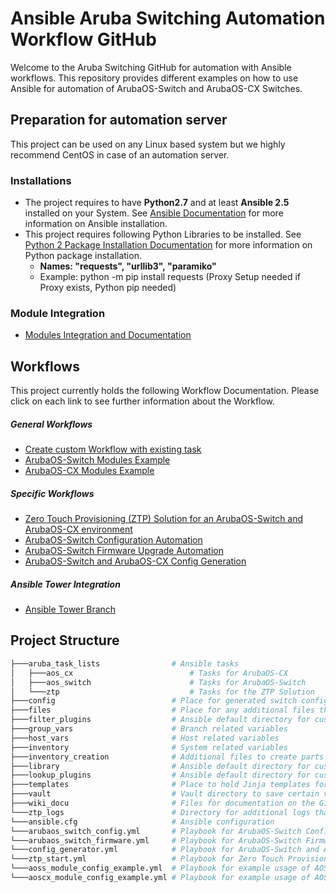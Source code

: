 # Ansible Aruba Switching Automation Workflow GitHub 
Welcome to the Aruba Switching GitHub for automation with Ansible workflows.
This repository provides different examples on how to use Ansible for automation of ArubaOS-Switch and ArubaOS-CX Switches. 

## Preparation for automation server
This project can be used on any Linux based system but we highly recommend CentOS in case of an automation server. 

### Installations
* The project requires to have **Python2.7** and at least **Ansible 2.5** installed on your System. See [Ansible Documentation](https://docs.ansible.com/ansible/latest/installation_guide/intro_installation.html) for more information on Ansible installation.
* This project requires following Python Libraries to be installed. See  [Python 2 Package Installation Documentation](https://docs.python.org/2/installing/index.html) for more information on Python package installation. 
    * **Names: "requests", "urllib3", "paramiko"**
    * Example: python -m pip install requests (Proxy Setup needed if Proxy exists, Python pip needed)

### Module Integration
* [Modules Integration and Documentation]()

    
## Workflows
This project currently holds the following Workflow Documentation. Please click on each link to see further information about the Workflow.


##### General Workflows
* [Create custom Workflow with existing task]()
* [ArubaOS-Switch Modules Example]()
* [ArubaOS-CX Modules Example]()


##### Specific Workflows
* [Zero Touch Provisioning (ZTP) Solution for an ArubaOS-Switch and ArubaOS-CX environment]() 
* [ArubaOS-Switch Configuration Automation]()
* [ArubaOS-Switch Firmware Upgrade Automation]()
* [ArubaOS-Switch and ArubaOS-CX Config Generation]()

##### Ansible Tower Integration
* [Ansible Tower Branch]()


## Project Structure
```bash
├───aruba_task_lists                # Ansible tasks
│   ├───aos_cx                          # Tasks for ArubaOS-CX
│   ├───aos_switch                      # Tasks for ArubaOS-Switch
│   └───ztp                             # Tasks for the ZTP Solution
├───config                          # Place for generated switch configs
├───files                           # Place for any additional files that are used in tasks
├───filter_plugins                  # Ansible default directory for custom filter plugins
├───group_vars                      # Branch related variables 
├───host_vars                       # Host related variables
├───inventory                       # System related variables
├───inventory_creation              # Additional files to create parts of the inventory
├───library                         # Ansible default directory for custom modules
├───lookup_plugins                  # Ansible default directory for custom lookup plugins
├───templates                       # Place to hold Jinja templates for config generation
├───vault                           # Vault directory to save certain variables encrypted 
├───wiki_docu                       # Files for documentation on the GitHub Wiki
└───ztp_logs                        # Directory for additional logs that get created in the ZTP Solution
└───ansible.cfg                     # Ansible configuration
└───arubaos_switch_config.yml       # Playbook for ArubaOS-Switch Configuration Automation Workflow
└───arubaos_switch_firmware.yml     # Playbook for ArubaOS-Switch Firmware Upgrade Automation Workflow
└───config_generator.yml            # Playbook for ArubaOS-Switch and ArubaOS-CX Config Generation Workflow
└───ztp_start.yml                   # Playbook for Zero Touch Provisioning (ZTP) Solution Workflow
└───aoss_module_config_example.yml  # Playbook for example usage of AOS-Switch Modules inside this project. 
└───aoscx_module_config_example.yml # Playbook for example usage of AOS-CX Modules inside this project. 
```
  